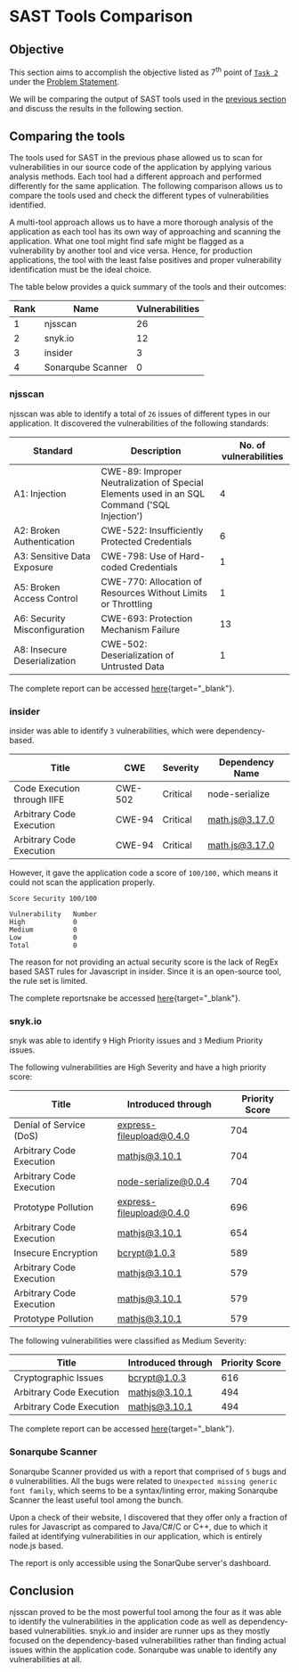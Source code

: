 # SAST Tools Comparison

## Objective

This section aims to accomplish the objective listed as 7<sup>th</sup> point of [`Task 2`](../problem-statement/#task-2) under the [Problem Statement](../problem-statement).

We will be comparing the output of SAST tools used in the [previous section](../static-analysis) and discuss the results in the following section.

## Comparing the tools

The tools used for SAST in the previous phase allowed us to scan for vulnerabilities in our source code of the application by applying various analysis methods. Each tool had a different approach and performed differently for the same application. The following comparison allows us to compare the tools used and check the different types of vulnerabilities identified.

A multi-tool approach allows us to have a more thorough analysis of the application as each tool has its own way of approaching and scanning the application. What one tool might find safe might be flagged as a vulnerability by another tool and vice versa. Hence, for production applications, the tool with the least false positives and proper vulnerability identification must be the ideal choice.

The table below provides a quick summary of the tools and their outcomes:

|Rank   |Name               |Vulnerabilities|
|---    |---                |---            |
|1      |njsscan            |26             |
|2      |snyk.io            |12             |
|3      |insider            |3              |
|4      |Sonarqube Scanner  |0              |

### njsscan

njsscan was able to identify a total of `26` issues of different types in our application. It discovered the vulnerabilities of the following standards:

|Standard                       |Description                                                                                    |No. of vulnerabilities |
|------------                   |-------------                                                                                  |----------             |
|A1: Injection                  |CWE-89: Improper Neutralization of Special Elements used in an SQL Command ('SQL Injection')   |4                      |
|A2: Broken Authentication      |CWE-522: Insufficiently Protected Credentials                                                  |6                      |
|A3: Sensitive Data Exposure    |CWE-798: Use of Hard-coded Credentials                                                         |1                      |
|A5: Broken Access Control      |CWE-770: Allocation of Resources Without Limits or Throttling                                  |1                      |
|A6: Security Misconfiguration  |CWE-693: Protection Mechanism Failure                                                          |13                     |
|A8: Insecure Deserialization   |CWE-502: Deserialization of Untrusted Data                                                     |1                      |

The complete report can be accessed [here](/reports/nodejsscan-report.json){target="_blank"}.

### insider

insider was able to identify `3` vulnerabilities, which were dependency-based. 

|Title                      |CWE    |Severity   |Dependency Name|
|----                       |----   |----       |----           |
|Code Execution through IIFE|CWE-502|Critical   |node-serialize |
|Arbitrary Code Execution   |CWE-94 |Critical   |math.js@3.17.0 |
|Arbitrary Code Execution   |CWE-94 |Critical   |math.js@3.17.0 |

However, it gave the application code a score of `100/100,` which means it could not scan the application properly.

```
Score Security 100/100

Vulnerability	Number
High		    0 
Medium		    0 
Low		        0 
Total		    0 
``` 

The reason for not providing an actual security score is the lack of RegEx based SAST rules for Javascript in insider. Since it is an open-source tool, the rule set is limited.

The complete reportsnake be accessed [here](/reports/insider-report.json){target="_blank"}.

### snyk.io

snyk was able to identify `9` High Priority issues and `3` Medium Priority issues.

The following vulnerabilities are High Severity and have a high priority score:

|Title                      |Introduced through         |Priority Score |
|---                        |---                        |---            |
|Denial of Service (DoS)    |express-fileupload@0.4.0   |704            |
|Arbitrary Code Execution   |mathjs@3.10.1              |704            |
|Arbitrary Code Execution   |node-serialize@0.0.4       |704            |
|Prototype Pollution        |express-fileupload@0.4.0   |696            |
|Arbitrary Code Execution   |mathjs@3.10.1              |654            |
|Insecure Encryption        |bcrypt@1.0.3               |589            |
|Arbitrary Code Execution   |mathjs@3.10.1              |579            |
|Arbitrary Code Execution   |mathjs@3.10.1              |579            |
|Prototype Pollution        |mathjs@3.10.1              |579            |

The following vulnerabilities were classified as Medium Severity:

|Title                      |Introduced through |Priority Score |
|---                        |---                |---            |
|Cryptographic Issues       |bcrypt@1.0.3       |616            |
|Arbitrary Code Execution   |mathjs@3.10.1      |494            |
|Arbitrary Code Execution   |mathjs@3.10.1      |494            |       

The complete report can be accessed [here](/reports/snyk-report.json){target="_blank"}.

### Sonarqube Scanner

Sonarqube Scanner provided us with a report that comprised of `5` bugs and `0` vulnerabilities. All the bugs were related to `Unexpected missing generic font family`, which seems to be a syntax/linting error, making Sonarqube Scanner the least useful tool among the bunch. 

Upon a check of their website, I discovered that they offer only a fraction of rules for Javascript as compared to Java/C#/C or C++, due to which it failed at identifying vulnerabilities in our application, which is entirely node.js based.

The report is only accessible using the SonarQube server's dashboard.

## Conclusion

njsscan proved to be the most powerful tool among the four as it was able to identify the vulnerabilities in the application code as well as dependency-based vulnerabilities. snyk.io and insider are runner ups as they mostly focused on the dependency-based vulnerabilities rather than finding actual issues within the application code. Sonarqube was unable to identify any vulnerabilities at all.